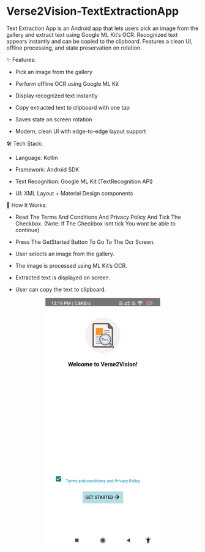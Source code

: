 # Verse2Vision-TextExtractionApp
Text Extraction App is an Android app that lets users pick an image from the gallery and extract text using Google ML Kit’s OCR. Recognized text appears instantly and can be copied to the clipboard. Features a clean UI, offline processing, and state preservation on rotation.

✨ Features:

- Pick an image from the gallery

- Perform offline OCR using Google ML Kit

- Display recognized text instantly

- Copy extracted text to clipboard with one tap

- Saves state on screen rotation

- Modern, clean UI with edge-to-edge layout support

🛠 Tech Stack:

- Language: Kotlin

- Framework: Android SDK

- Text Recognition: Google ML Kit (TextRecognition API)

- UI: XML Layout + Material Design components

🚀 How It Works:

- Read The Terms And Conditions And Privacy Policy And Tick The Checkbox. (Note: If The Checkbox isnt tick You wont be able to continue)

- Press The GetStarted Button To Go To The Ocr Screen. 

- User selects an image from the gallery.

- The image is processed using ML Kit’s OCR.

- Extracted text is displayed on screen.

- User can copy the text to clipboard.


<p align="center">
  <img src="Home_Screen.jpg" alt="App Screenshot" width="300">
</p>

